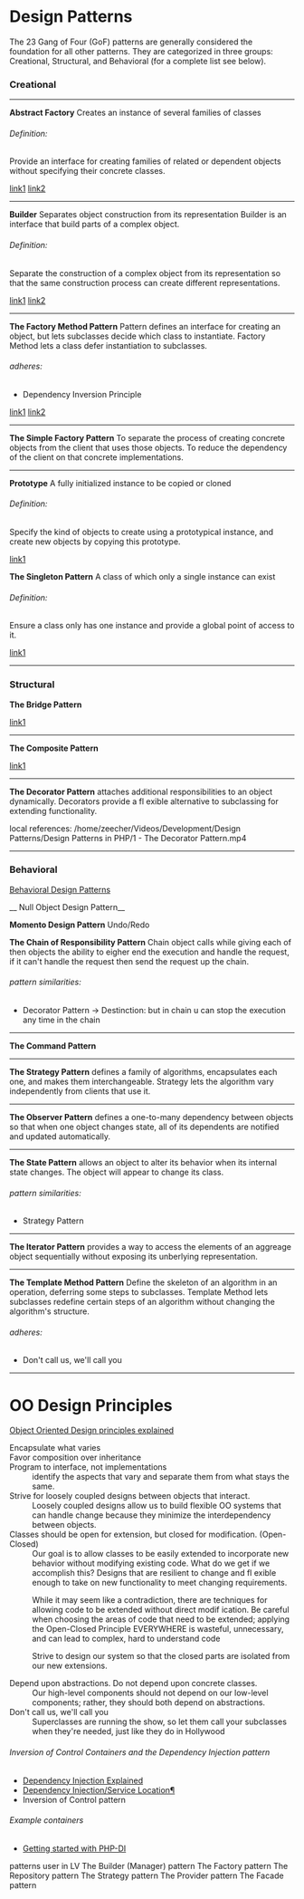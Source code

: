 Design Patterns
==================

The 23 Gang of Four (GoF) patterns are generally considered the foundation for all other patterns. They are categorized in three groups: Creational, Structural, and Behavioral (for a complete list see below).


### Creational

----
__Abstract Factory__ Creates an instance of several families of classes

###### Definition:
Provide an interface for creating families of related or dependent objects without specifying their concrete classes.

[link1](http://www.dofactory.com/net/abstract-factory-design-pattern)
[link2](http://designpatternsphp.readthedocs.io/en/latest/Creational/AbstractFactory/README.html)

----

__Builder__ Separates object construction from its representation 
Builder is an interface that build parts of a complex object.

###### Definition:
Separate the construction of a complex object from its representation so that the same construction process can create different representations.

[link1](http://www.dofactory.com/net/builder-design-pattern)
[link2](http://designpatternsphp.readthedocs.io/en/latest/Creational/Builder/README.html)

----

__The Factory Method Pattern__ Pattern defines an interface
for creating an object, but lets subclasses decide which
class to instantiate. Factory Method lets a class defer
instantiation to subclasses.

###### adheres:

* Dependency Inversion Principle

[link1](http://www.dofactory.com/net/factory-method-design-pattern)
[link2](http://designpatternsphp.readthedocs.io/en/latest/Creational/FactoryMethod/README.html)

---

__The Simple Factory Pattern__ To separate the process of creating
concrete objects from the client that uses those objects.
To reduce the dependency of the client on that concrete implementations.



----

__Prototype__ A fully initialized instance to be copied or cloned 

###### Definition:
Specify the kind of objects to create using a prototypical instance, and create new objects by copying this prototype.

[link1](http://www.dofactory.com/net/prototype-design-pattern)


__The Singleton Pattern__ A class of which only a single instance can exist

###### Definition:
Ensure a class only has one instance and provide a global point of access to it.

[link1](http://www.dofactory.com/net/singleton-design-pattern)

----

### Structural

__The Bridge Pattern__

[link1](https://www.codeproject.com/Articles/98598/How-I-explained-Design-Patterns-to-my-wife-Part)

---

__The Composite Pattern__

[link1](https://youtu.be/2HUnoKyC9l0)


---

__The Decorator Pattern__ attaches additional
responsibilities to an object dynamically.
Decorators provide a fl exible alternative to
subclassing for extending functionality.

local references:
/home/zeecher/Videos/Development/Design Patterns/Design Patterns in PHP/1 - The Decorator Pattern.mp4

---

### Behavioral

[Behavioral Design Patterns](https://www.codeproject.com/Articles/455228/Design-Patterns-of-Behavioral-Design-Patterns#Command)

__ Null Object Design Pattern__


__Momento Design Pattern__
Undo/Redo

__The Chain of Responsibility Pattern__ Chain object calls while giving each of then objects 
the ability to eigher end the execution and handle the request, if it can't handle the request then 
send the request up the chain.

###### pattern similarities:

* Decorator Pattern -> Destinction: but in chain u can stop the execution any time in the chain

---

__The Command Pattern__


---

__The Strategy Pattern__ defines a family of algorithms,
encapsulates each one, and makes them interchangeable.
Strategy lets the algorithm vary independently from
clients that use it.

---

__The Observer Pattern__ defines a one-to-many
dependency between objects so that when one
object changes state, all of its dependents are
notified and updated automatically.

---

__The State Pattern__ allows an object to alter its behavior when its internal state changes. The object will appear to change its class. 

###### pattern similarities:

* Strategy Pattern

---

__The Iterator Pattern__ provides a way to access the elements of an aggreage object 
sequentially without exposing its unberlying representation.

---

__The Template Method Pattern__ Define the skeleton of an algorithm in an operation, 
deferring some steps to subclasses. Template Method lets subclasses redefine certain steps of an algorithm without changing the algorithm's structure.

###### adheres:

* Don't call us, we'll call you

---

OO Design Principles
===================================
[Object Oriented Design principles explained](https://www.codeproject.com/Articles/93369/How-I-explained-OOD-to-my-wife)

<dl>
  <dt>Encapsulate what varies</dt>
  <dd></dd>
  
  <dt>Favor composition over inheritance</dt>
  <dd></dd>
  
  <dt>Program to interface, not implementations</dt>
  <dd>identify the
aspects that vary and separate them from what stays the same.</dd>

  <dt>Strive for loosely coupled designs between objects that interact.</dt>
  <dd>Loosely coupled designs allow us to build flexible OO systems that can handle change because they minimize the    interdependency between objects.</dd>
  
  <dt>Classes should be open for extension, but closed for modification. (Open-Closed)</dt>
  <dd>
Our goal is to allow classes to be easily extended to
incorporate new behavior without modifying existing code.
What do we get if we accomplish this? Designs that are
resilient to change and fl exible enough to take on new
functionality to meet changing requirements.

While it may seem like a contradiction,
there are techniques for allowing code to be
extended without direct modif ication.
Be careful when choosing the areas of code
that need to be extended; applying the
Open-Closed Principle EVERYWHERE
is wasteful, unnecessary, and can lead to
complex, hard to understand code

Strive to design our system so that the closed parts are isolated from our new extensions.
</dd>
 
 <dt>Depend upon abstractions. Do not
depend upon concrete classes.</dt>
<dd>
Our high-level components should not depend on our low-level
components; rather, they should both depend on abstractions.</dd>

<dt>Don't call us, we'll call you</dt>
<dd>Superclasses are running the show, so let them call your subclasses when 
they're needed, just like they do in Hollywood</dd>
 
</dl>

###### Inversion of Control Containers and the Dependency Injection pattern
* [Dependency Injection Explained](https://docs.phalconphp.com/en/3.0.0/reference/di-explained.html)
* [Dependency Injection/Service Location¶](https://docs.phalconphp.com/en/3.0.0/reference/di.html)
* Inversion of Control pattern

###### Example containers
* [Getting started with PHP-DI](http://php-di.org/doc/getting-started.html)

patterns user in LV
The Builder (Manager) pattern
The Factory pattern
The Repository pattern
The Strategy pattern
The Provider pattern
The Facade pattern
